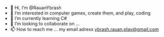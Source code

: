 - 👋 Hi, I’m @RauanYbrash
- 👀 I’m interested in computer games, create them, and play, coding
- 🌱 I’m currently learning C#
- 💞️ I’m looking to collaborate on ...
- 📫 How to reach me ... my email adress ybrash.rauan.play@gmail.com

<!---
RauanYbrash/RauanYbrash is a ✨ special ✨ repository because its `README.md` (this file) appears on your GitHub profile.
You can click the Preview link to take a look at your changes.
--->
